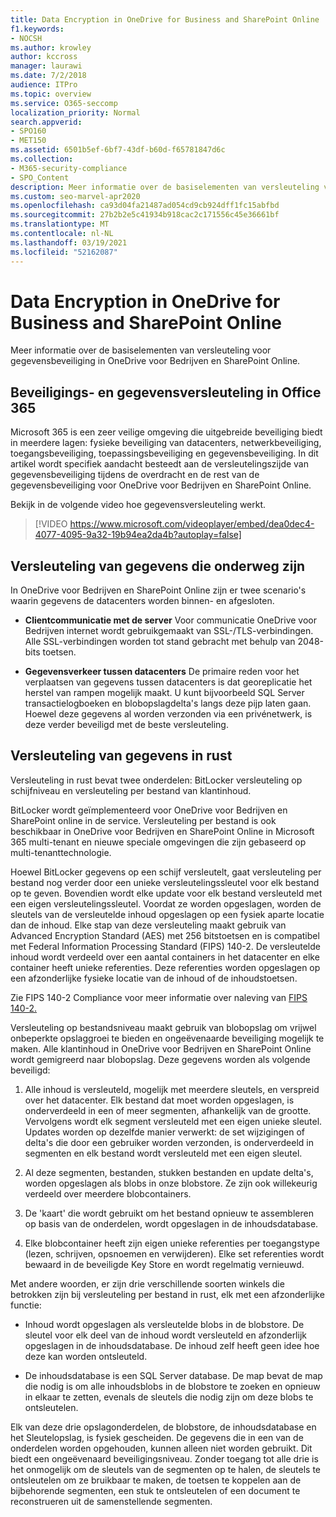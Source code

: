 ```yaml
---
title: Data Encryption in OneDrive for Business and SharePoint Online
f1.keywords:
- NOCSH
ms.author: krowley
author: kccross
manager: laurawi
ms.date: 7/2/2018
audience: ITPro
ms.topic: overview
ms.service: O365-seccomp
localization_priority: Normal
search.appverid:
- SPO160
- MET150
ms.assetid: 6501b5ef-6bf7-43df-b60d-f65781847d6c
ms.collection:
- M365-security-compliance
- SPO_Content
description: Meer informatie over de basiselementen van versleuteling voor gegevensbeveiliging in OneDrive voor Bedrijven en SharePoint Online.
ms.custom: seo-marvel-apr2020
ms.openlocfilehash: ca93d04fa21487ad054cd9cb924dff1fc15abfbd
ms.sourcegitcommit: 27b2b2e5c41934b918cac2c171556c45e36661bf
ms.translationtype: MT
ms.contentlocale: nl-NL
ms.lasthandoff: 03/19/2021
ms.locfileid: "52162087"
---
```

# <a name="data-encryption-in-onedrive-for-business-and-sharepoint-online"></a>Data Encryption in OneDrive for Business and SharePoint Online

Meer informatie over de basiselementen van versleuteling voor gegevensbeveiliging in OneDrive voor Bedrijven en SharePoint Online.
  
## <a name="security-and-data-encryption-in-office-365"></a>Beveiligings- en gegevensversleuteling in Office 365

Microsoft 365 is een zeer veilige omgeving die uitgebreide beveiliging biedt in meerdere lagen: fysieke beveiliging van datacenters, netwerkbeveiliging, toegangsbeveiliging, toepassingsbeveiliging en gegevensbeveiliging. In dit artikel wordt specifiek aandacht besteedt aan de versleutelingszijde van gegevensbeveiliging tijdens de overdracht en de rest van de gegevensbeveiliging voor OneDrive voor Bedrijven en SharePoint Online.
  
Bekijk in de volgende video hoe gegevensversleuteling werkt.
  
> [!VIDEO https://www.microsoft.com/videoplayer/embed/dea0dec4-4077-4095-9a32-19b94ea2da4b?autoplay=false]
  
## <a name="encryption-of-data-in-transit"></a>Versleuteling van gegevens die onderweg zijn

In OneDrive voor Bedrijven en SharePoint Online zijn er twee scenario's waarin gegevens de datacenters worden binnen- en afgesloten.
  
- **Clientcommunicatie met de server** Voor communicatie OneDrive voor Bedrijven internet wordt gebruikgemaakt van SSL-/TLS-verbindingen. Alle SSL-verbindingen worden tot stand gebracht met behulp van 2048-bits toetsen.

- **Gegevensverkeer tussen datacenters** De primaire reden voor het verplaatsen van gegevens tussen datacenters is dat georeplicatie het herstel van rampen mogelijk maakt. U kunt bijvoorbeeld SQL Server transactielogboeken en blobopslagdelta's langs deze pijp laten gaan. Hoewel deze gegevens al worden verzonden via een privénetwerk, is deze verder beveiligd met de beste versleuteling. 

## <a name="encryption-of-data-at-rest"></a>Versleuteling van gegevens in rust

Versleuteling in rust bevat twee onderdelen: BitLocker versleuteling op schijfniveau en versleuteling per bestand van klantinhoud.
  
BitLocker wordt geïmplementeerd voor OneDrive voor Bedrijven en SharePoint online in de service. Versleuteling per bestand is ook beschikbaar in OneDrive voor Bedrijven en SharePoint Online in Microsoft 365 multi-tenant en nieuwe speciale omgevingen die zijn gebaseerd op multi-tenanttechnologie.
  
Hoewel BitLocker gegevens op een schijf versleutelt, gaat versleuteling per bestand nog verder door een unieke versleutelingssleutel voor elk bestand op te geven. Bovendien wordt elke update voor elk bestand versleuteld met een eigen versleutelingssleutel. Voordat ze worden opgeslagen, worden de sleutels van de versleutelde inhoud opgeslagen op een fysiek aparte locatie dan de inhoud. Elke stap van deze versleuteling maakt gebruik van Advanced Encryption Standard (AES) met 256 bitstoetsen en is compatibel met Federal Information Processing Standard (FIPS) 140-2. De versleutelde inhoud wordt verdeeld over een aantal containers in het datacenter en elke container heeft unieke referenties. Deze referenties worden opgeslagen op een afzonderlijke fysieke locatie van de inhoud of de inhoudstoetsen.
  
Zie FIPS 140-2 Compliance voor meer informatie over naleving van [FIPS 140-2.](/previous-versions/sql/sql-server-2008-r2/bb326611(v=sql.105))
  
Versleuteling op bestandsniveau maakt gebruik van blobopslag om vrijwel onbeperkte opslaggroei te bieden en ongeëvenaarde beveiliging mogelijk te maken. Alle klantinhoud in OneDrive voor Bedrijven en SharePoint Online wordt gemigreerd naar blobopslag. Deze gegevens worden als volgende beveiligd:
  
1. Alle inhoud is versleuteld, mogelijk met meerdere sleutels, en verspreid over het datacenter. Elk bestand dat moet worden opgeslagen, is onderverdeeld in een of meer segmenten, afhankelijk van de grootte. Vervolgens wordt elk segment versleuteld met een eigen unieke sleutel. Updates worden op dezelfde manier verwerkt: de set wijzigingen of delta's die door een gebruiker worden verzonden, is onderverdeeld in segmenten en elk bestand wordt versleuteld met een eigen sleutel.

2. Al deze segmenten, bestanden, stukken bestanden en update delta's, worden opgeslagen als blobs in onze blobstore. Ze zijn ook willekeurig verdeeld over meerdere blobcontainers.

3. De 'kaart' die wordt gebruikt om het bestand opnieuw te assembleren op basis van de onderdelen, wordt opgeslagen in de inhoudsdatabase.

4. Elke blobcontainer heeft zijn eigen unieke referenties per toegangstype (lezen, schrijven, opsnoemen en verwijderen). Elke set referenties wordt bewaard in de beveiligde Key Store en wordt regelmatig vernieuwd.

Met andere woorden, er zijn drie verschillende soorten winkels die betrokken zijn bij versleuteling per bestand in rust, elk met een afzonderlijke functie:
  
- Inhoud wordt opgeslagen als versleutelde blobs in de blobstore. De sleutel voor elk deel van de inhoud wordt versleuteld en afzonderlijk opgeslagen in de inhoudsdatabase. De inhoud zelf heeft geen idee hoe deze kan worden ontsleuteld.

- De inhoudsdatabase is een SQL Server database. De map bevat de map die nodig is om alle inhoudsblobs in de blobstore te zoeken en opnieuw in elkaar te zetten, evenals de sleutels die nodig zijn om deze blobs te ontsleutelen.

Elk van deze drie opslagonderdelen, de blobstore, de inhoudsdatabase en het Sleutelopslag, is fysiek gescheiden. De gegevens die in een van de onderdelen worden opgehouden, kunnen alleen niet worden gebruikt. Dit biedt een ongeëvenaard beveiligingsniveau. Zonder toegang tot alle drie is het onmogelijk om de sleutels van de segmenten op te halen, de sleutels te ontsleutelen om ze bruikbaar te maken, de toetsen te koppelen aan de bijbehorende segmenten, een stuk te ontsleutelen of een document te reconstrueren uit de samenstellende segmenten.